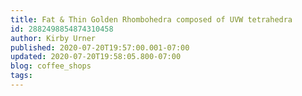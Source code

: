 ```yaml
---
title: Fat & Thin Golden Rhombohedra composed of UVW tetrahedra
id: 2882498854874310458
author: Kirby Urner
published: 2020-07-20T19:57:00.001-07:00
updated: 2020-07-20T19:58:05.800-07:00
blog: coffee_shops
tags: 
---
```


